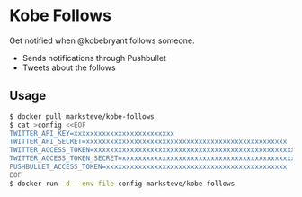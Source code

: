# Kobe Follows

Get notified when @kobebryant follows someone:
* Sends notifications through Pushbullet
* Tweets about the follows

## Usage

```sh
$ docker pull marksteve/kobe-follows
$ cat >config <<EOF
TWITTER_API_KEY=xxxxxxxxxxxxxxxxxxxxxxxxx
TWITTER_API_SECRET=xxxxxxxxxxxxxxxxxxxxxxxxxxxxxxxxxxxxxxxxxxxxxxxxxx
TWITTER_ACCESS_TOKEN=xxxxxxxxxxxxxxxxxxxxxxxxxxxxxxxxxxxxxxxxxxxxxxxxxx
TWITTER_ACCESS_TOKEN_SECRET=xxxxxxxxxxxxxxxxxxxxxxxxxxxxxxxxxxxxxxxxxxxxx
PUSHBULLET_ACCESS_TOKEN=xxxxxxxxxxxxxxxxxxxxxxxxxxxxxxxxxxxxxxxxxxxxx
EOF
$ docker run -d --env-file config marksteve/kobe-follows
```

